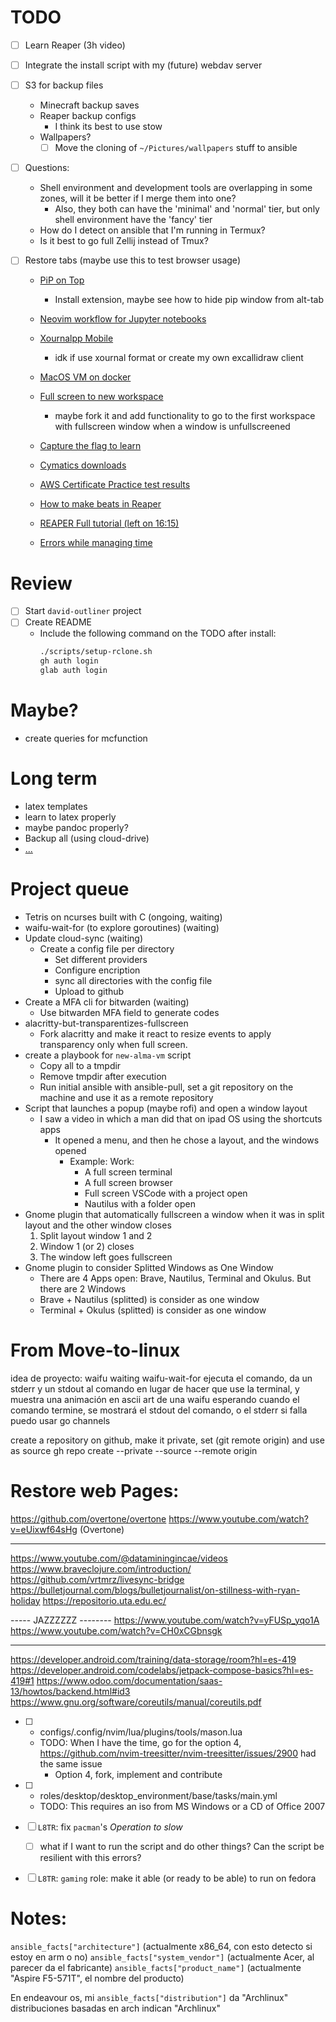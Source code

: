 # TODO
- [ ] Learn Reaper (3h video)

- [ ] Integrate the install script with my (future) webdav server

- [ ] S3 for backup files
    - Minecraft backup saves
    - Reaper backup configs
        - I think its best to use stow
    - Wallpapers?
        - [ ] Move the cloning of `~/Pictures/wallpapers` stuff to ansible

- [ ] Questions:
    - Shell environment and development tools are overlapping in some zones, will it be better if I merge them into one?
        - Also, they both can have the 'minimal' and 'normal' tier, but only shell environment have the 'fancy' tier
    - How do I detect on ansible that I'm running in Termux?
    - Is it best to go full Zellij instead of Tmux?

- [ ] Restore tabs (maybe use this to test browser usage)
    - [PiP on Top](https://github.com/Rafostar/gnome-shell-extension-pip-on-top)
        - Install extension, maybe see how to hide pip window from alt-tab

    - [Neovim workflow for Jupyter notebooks](https://www.reddit.com/r/neovim/comments/11pjj39/neovim_workflow_for_machine_learning_data/)

    - [Xournalpp Mobile](https://gitlab.com/TheOneWithTheBraid/xournalpp_mobile)
        - idk if use xournal format or create my own excallidraw client

    - [MacOS VM on docker](https://github.com/sickcodes/Docker-OSX)

    - [Full screen to new workspace](https://github.com/onsah/fullscreen-to-new-workspace?tab=readme-ov-file)
        - maybe fork it and add functionality to go to the first workspace with fullscreen window when a window is unfullscreened
    - [Capture the flag to learn](https://picoctf.org/)

    - [Cymatics downloads](https://cymatics.fm/pages/downloads-mirror)

    - [AWS Certificate Practice test results](https://app.exampro.co/student/attempts/74ff185e-49b3-4504-94a2-42c6e248f95f/review)

    - [How to make beats in Reaper](https://www.youtube.com/watch?v=lJAmSS-ndoU)

    - [REAPER Full tutorial (left on 16:15)](https://youtu.be/XRAYqWFeYR0?si=b2aZ3WuRctiy6xKD&t=975)

    - [Errors while managing time](https://www.youtube.com/watch?v=JrhO02qs5Is)



# Review
- [ ] Start `david-outliner` project
- [ ] Create README
    - Include the following command on the TODO after install:
        ```sh
        ./scripts/setup-rclone.sh
        gh auth login
        glab auth login
        ```


# Maybe?
- create queries for mcfunction

# Long term
- latex templates
- learn to latex properly
- maybe pandoc properly?
- Backup all (using cloud-drive)
- [...](file:///home/david/stuff_todo)


# Project queue
- Tetris on ncurses built with C (ongoing, waiting)
- waifu-wait-for (to explore goroutines) (waiting)
- Update cloud-sync (waiting)
    - Create a config file per directory
        - Set different providers
        - Configure encription
        - sync all directories with the config file
        - Upload to github
- Create a MFA cli for bitwarden (waiting)
    - Use bitwarden MFA field to generate codes
- alacritty-but-transparentizes-fullscreen
    - Fork alacritty and make it react to resize events to apply transparency only when full screen.
- create a playbook for `new-alma-vm` script
    - Copy all to a tmpdir
    - Remove tmpdir after execution
    - Run initial ansible with ansible-pull, set a git repository on the machine and use it as a remote repository
- Script that launches a popup (maybe rofi) and open a window layout
    - I saw a video in which a man did that on ipad OS using the shortcuts apps
        - It opened a menu, and then he chose a layout, and the windows opened
            - Example: Work:
                - A full screen terminal
                - A full screen browser
                - Full screen VSCode with a project open
                - Nautilus with a folder open
- Gnome plugin that automatically fullscreen a window when it was in split layout and the other window closes
    1. Split layout window 1 and 2
    2. Window 1 (or 2) closes
    3. The window left goes fullscreen
- Gnome plugin to consider Splitted Windows as One Window
    - There are 4 Apps open: Brave, Nautilus, Terminal and Okulus. But there are 2 Windows
    - Brave + Nautilus (splitted) is consider as one window
    - Terminal + Okulus (splitted) is consider as one window


# From Move-to-linux
idea de proyecto: waifu waiting
    waifu-wait-for <comand>
    ejecuta el comando, da un stderr y un stdout al comando en lugar de hacer que use la terminal,
    y muestra una animación en ascii art de una waifu esperando
    cuando el comando termine, se mostrará el stdout del comando, o el stderr si falla
    puedo usar go channels

create a repository on github, make it private, set (git remote origin) and use <source> as source
    gh repo create <name> --private --source <source> --remote origin

# Restore web Pages:

https://github.com/overtone/overtone
https://www.youtube.com/watch?v=eUixwf64sHg (Overtone)

--------------------

https://www.youtube.com/@dataminingincae/videos
https://www.braveclojure.com/introduction/
https://github.com/vrtmrz/livesync-bridge
https://bulletjournal.com/blogs/bulletjournalist/on-stillness-with-ryan-holiday
https://repositorio.uta.edu.ec/

----- JAZZZZZZ --------
https://www.youtube.com/watch?v=yFUSp_yqo1A
https://www.youtube.com/watch?v=CH0xCGbnsgk

-----

https://developer.android.com/training/data-storage/room?hl=es-419
https://developer.android.com/codelabs/jetpack-compose-basics?hl=es-419#1
https://www.odoo.com/documentation/saas-13/howtos/backend.html#id3
https://www.gnu.org/software/coreutils/manual/coreutils.pdf



- [ ]
    - configs/.config/nvim/lua/plugins/tools/mason.lua
    - TODO: When I have the time, go for the option 4, https://github.com/nvim-treesitter/nvim-treesitter/issues/2900 had the same issue
        - Option 4, fork, implement and contribute

- [ ]
    - roles/desktop/desktop_environment/base/tasks/main.yml
    - TODO: This requires an iso from MS Windows or a CD of Office 2007

- [ ] `L8TR`: fix `pacman`'s _Operation to slow_
    - [ ] what if I want to run the script and do other things? Can the script be resilient with this errors?
- [ ] `L8TR`: `gaming` role: make it able (or ready to be able) to run on fedora


# Notes:
`ansible_facts["architecture"]` (actualmente x86_64, con esto detecto si estoy en arm o no)
`ansible_facts["system_vendor"]` (actualmente Acer, al parecer da el fabricante)
`ansible_facts["product_name"]` (actualmente "Aspire F5-571T", el nombre del producto)

En endeavour os, mi `ansible_facts["distribution"]` da "Archlinux"
    distribuciones basadas en arch indican "Archlinux"



